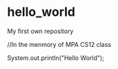 # hello_world
My first own repository

//In the menmory of MPA CS12 class

System.out.println("Hello World");
